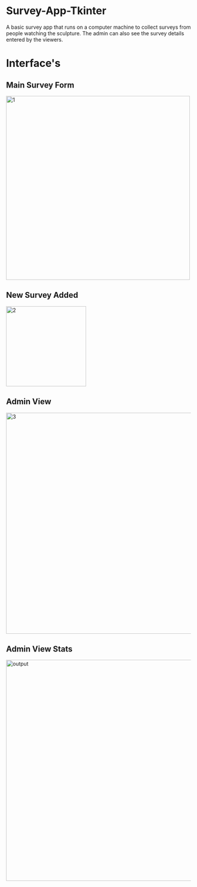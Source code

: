# Survey-App-Tkinter
A basic survey app that runs on a computer machine to collect surveys from people watching the sculpture. The admin can also see the survey details entered by the viewers. 

# Interface's

## Main Survey Form

<img width="501" alt="1" src="https://user-images.githubusercontent.com/89534087/218255379-c9ed48cb-ae99-42c9-b576-68457a2f8421.png">

## New Survey Added

<img width="218" alt="2" src="https://user-images.githubusercontent.com/89534087/218255398-4d3ddf01-37fe-4c21-87ed-282e8ef54eb2.png">

## Admin View

<img width="602" alt="3" src="https://user-images.githubusercontent.com/89534087/218255416-69638be9-6291-40ec-be24-c352ade4a048.png">

## Admin View Stats

<img width="602" alt="output" src="https://user-images.githubusercontent.com/89534087/218255431-ba02df49-4f09-4a82-97aa-19262cbe09b7.png">
